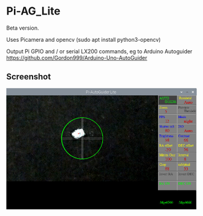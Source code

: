 # Pi-AG_Lite

Beta version.

Uses Picamera and opencv (sudo apt install python3-opencv)

Output Pi GPIO and / or serial LX200 commands, eg to Arduino Autoguider https://github.com/Gordon999/Arduino-Uno-AutoGuider

## Screenshot

![screenshot](PiAGLite.jpg)
